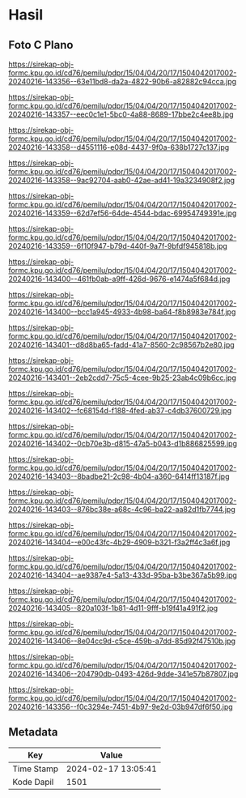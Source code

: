 # Hasil

## Foto C Plano

https://sirekap-obj-formc.kpu.go.id/cd76/pemilu/pdpr/15/04/04/20/17/1504042017002-20240216-143356--63e11bd8-da2a-4822-90b6-a82882c94cca.jpg

https://sirekap-obj-formc.kpu.go.id/cd76/pemilu/pdpr/15/04/04/20/17/1504042017002-20240216-143357--eec0c1e1-5bc0-4a88-8689-17bbe2c4ee8b.jpg

https://sirekap-obj-formc.kpu.go.id/cd76/pemilu/pdpr/15/04/04/20/17/1504042017002-20240216-143358--d4551116-e08d-4437-9f0a-638b1727c137.jpg

https://sirekap-obj-formc.kpu.go.id/cd76/pemilu/pdpr/15/04/04/20/17/1504042017002-20240216-143358--9ac92704-aab0-42ae-ad41-19a3234908f2.jpg

https://sirekap-obj-formc.kpu.go.id/cd76/pemilu/pdpr/15/04/04/20/17/1504042017002-20240216-143359--62d7ef56-64de-4544-bdac-69954749391e.jpg

https://sirekap-obj-formc.kpu.go.id/cd76/pemilu/pdpr/15/04/04/20/17/1504042017002-20240216-143359--6f10f947-b79d-440f-9a7f-9bfdf945818b.jpg

https://sirekap-obj-formc.kpu.go.id/cd76/pemilu/pdpr/15/04/04/20/17/1504042017002-20240216-143400--461fb0ab-a9ff-426d-9676-e1474a5f684d.jpg

https://sirekap-obj-formc.kpu.go.id/cd76/pemilu/pdpr/15/04/04/20/17/1504042017002-20240216-143400--bcc1a945-4933-4b98-ba64-f8b8983e784f.jpg

https://sirekap-obj-formc.kpu.go.id/cd76/pemilu/pdpr/15/04/04/20/17/1504042017002-20240216-143401--d8d8ba65-fadd-41a7-8560-2c98567b2e80.jpg

https://sirekap-obj-formc.kpu.go.id/cd76/pemilu/pdpr/15/04/04/20/17/1504042017002-20240216-143401--2eb2cdd7-75c5-4cee-9b25-23ab4c09b6cc.jpg

https://sirekap-obj-formc.kpu.go.id/cd76/pemilu/pdpr/15/04/04/20/17/1504042017002-20240216-143402--fc68154d-f188-4fed-ab37-c4db37600729.jpg

https://sirekap-obj-formc.kpu.go.id/cd76/pemilu/pdpr/15/04/04/20/17/1504042017002-20240216-143402--0cb70e3b-d815-47a5-b043-d1b886825599.jpg

https://sirekap-obj-formc.kpu.go.id/cd76/pemilu/pdpr/15/04/04/20/17/1504042017002-20240216-143403--8badbe21-2c98-4b04-a360-6414ff13187f.jpg

https://sirekap-obj-formc.kpu.go.id/cd76/pemilu/pdpr/15/04/04/20/17/1504042017002-20240216-143403--876bc38e-a68c-4c96-ba22-aa82d1fb7744.jpg

https://sirekap-obj-formc.kpu.go.id/cd76/pemilu/pdpr/15/04/04/20/17/1504042017002-20240216-143404--e00c43fc-4b29-4909-b321-f3a2ff4c3a6f.jpg

https://sirekap-obj-formc.kpu.go.id/cd76/pemilu/pdpr/15/04/04/20/17/1504042017002-20240216-143404--ae9387e4-5a13-433d-95ba-b3be367a5b99.jpg

https://sirekap-obj-formc.kpu.go.id/cd76/pemilu/pdpr/15/04/04/20/17/1504042017002-20240216-143405--820a103f-1b81-4d11-9fff-b19f41a491f2.jpg

https://sirekap-obj-formc.kpu.go.id/cd76/pemilu/pdpr/15/04/04/20/17/1504042017002-20240216-143406--8e04cc9d-c5ce-459b-a7dd-85d92f47510b.jpg

https://sirekap-obj-formc.kpu.go.id/cd76/pemilu/pdpr/15/04/04/20/17/1504042017002-20240216-143406--204790db-0493-426d-9dde-341e57b87807.jpg

https://sirekap-obj-formc.kpu.go.id/cd76/pemilu/pdpr/15/04/04/20/17/1504042017002-20240216-143356--f0c3294e-7451-4b97-9e2d-03b947df6f50.jpg


## Metadata

| Key        | Value               |
| ---------- | ------------------- |
| Time Stamp | 2024-02-17 13:05:41 |
| Kode Dapil | 1501                |



